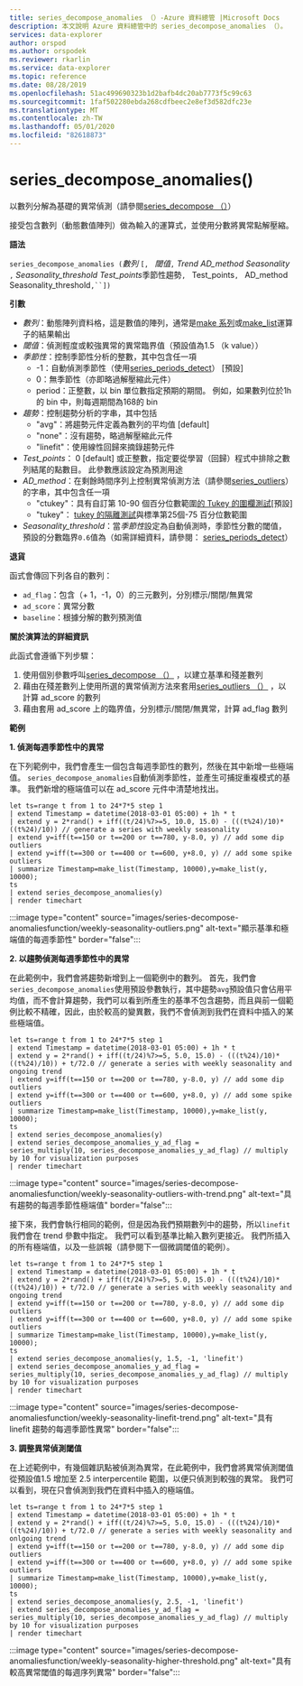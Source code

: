 ```yaml
---
title: series_decompose_anomalies （）-Azure 資料總管 |Microsoft Docs
description: 本文說明 Azure 資料總管中的 series_decompose_anomalies （）。
services: data-explorer
author: orspod
ms.author: orspodek
ms.reviewer: rkarlin
ms.service: data-explorer
ms.topic: reference
ms.date: 08/28/2019
ms.openlocfilehash: 51ac499690323b1d2bafb4dc20ab7773f5c99c63
ms.sourcegitcommit: 1faf502280ebda268cdfbeec2e8ef3d582dfc23e
ms.translationtype: MT
ms.contentlocale: zh-TW
ms.lasthandoff: 05/01/2020
ms.locfileid: "82618873"
---
```

# <a name="series_decompose_anomalies"></a>series_decompose_anomalies()

以數列分解為基礎的異常偵測（請參閱[series_decompose （）](series-decomposefunction.md)） 

接受包含數列（動態數值陣列）做為輸入的運算式，並使用分數將異常點解壓縮。

**語法**

`series_decompose_anomalies (`*數列* `[, ` *閾值*`,` *Trend* *AD_method* *Seasonality* `,` *Seasonality_threshold* *Test_points*季節性趨勢`, ` Test_points`, ` AD_method Seasonality_threshold`,``])`

**引數**

* *數列*：動態陣列資料格，這是數值的陣列，通常是[make 系列](make-seriesoperator.md)或[make_list](makelist-aggfunction.md)運算子的結果輸出
* *閾值*：偵測輕度或較強異常的異常臨界值（預設值為1.5 （k value））
* *季節性*：控制季節性分析的整數，其中包含任一項
    * -1：自動偵測季節性（使用[series_periods_detect](series-periods-detectfunction.md)） [預設] 
    * 0：無季節性（亦即略過解壓縮此元件）
    * period：正整數，以 bin 單位數指定預期的期間。 例如，如果數列位於1h 的 bin 中，則每週期間為168的 bin
* *趨勢*：控制趨勢分析的字串，其中包括    
    * "avg"：將趨勢元件定義為數列的平均值 [default]
    * "none"：沒有趨勢，略過解壓縮此元件 
    * "linefit"：使用線性回歸來摘錄趨勢元件
* *Test_points*： 0 [default] 或正整數，指定要從學習（回歸）程式中排除之數列結尾的點數目。 此參數應該設定為預測用途
* *AD_method*：在剩餘時間序列上控制異常偵測方法（請參閱[series_outliers](series-outliersfunction.md)）的字串，其中包含任一項    
    * "ctukey"：具有自訂第 10-90 個百分位數範圍[的 Tukey 的圍欄測試](https://en.wikipedia.org/wiki/Outlier#Tukey's_fences)[預設]
    * "tukey"： [tukey 的隔離測試](https://en.wikipedia.org/wiki/Outlier#Tukey's_fences)與標準第25個-75 百分位數範圍
* *Seasonality_threshold*：當*季節性*設定為自動偵測時，季節性分數的閾值，預設的分數臨界`0.6`值為（如需詳細資料，請參閱： [series_periods_detect](series-periods-detectfunction.md)）


**退貨**

 函式會傳回下列各自的數列：

* `ad_flag`：包含（+ 1，-1，0）的三元數列，分別標示/關閉/無異常
* `ad_score`：異常分數
* `baseline`：根據分解的數列預測值

**關於演算法的詳細資訊**

此函式會遵循下列步驟：
1. 使用個別參數呼叫[series_decompose （）](series-decomposefunction.md) ，以建立基準和殘差數列
2. 藉由在殘差數列上使用所選的異常偵測方法來套用[series_outliers （）](series-outliersfunction.md) ，以計算 ad_score 的數列
3. 藉由套用 ad_score 上的臨界值，分別標示/關閉/無異常，計算 ad_flag 數列
 
**範例**

**1. 偵測每週季節性中的異常**

在下列範例中，我們會產生一個包含每週季節性的數列，然後在其中新增一些極端值。 `series_decompose_anomalies`自動偵測季節性，並產生可捕捉重複模式的基準。 我們新增的極端值可以在 ad_score 元件中清楚地找出。

```kusto
let ts=range t from 1 to 24*7*5 step 1 
| extend Timestamp = datetime(2018-03-01 05:00) + 1h * t 
| extend y = 2*rand() + iff((t/24)%7>=5, 10.0, 15.0) - (((t%24)/10)*((t%24)/10)) // generate a series with weekly seasonality
| extend y=iff(t==150 or t==200 or t==780, y-8.0, y) // add some dip outliers
| extend y=iff(t==300 or t==400 or t==600, y+8.0, y) // add some spike outliers
| summarize Timestamp=make_list(Timestamp, 10000),y=make_list(y, 10000);
ts 
| extend series_decompose_anomalies(y)
| render timechart  
```

:::image type="content" source="images/series-decompose-anomaliesfunction/weekly-seasonality-outliers.png" alt-text="顯示基準和極端值的每週季節性" border="false":::

**2. 以趨勢偵測每週季節性中的異常**

在此範例中，我們會將趨勢新增到上一個範例中的數列。 首先，我們會`series_decompose_anomalies`使用預設參數執行，其中趨勢`avg`預設值只會佔用平均值，而不會計算趨勢，我們可以看到所產生的基準不包含趨勢，而且與前一個範例比較不精確，因此，由於較高的變異數，我們不會偵測到我們在資料中插入的某些極端值。

```kusto
let ts=range t from 1 to 24*7*5 step 1 
| extend Timestamp = datetime(2018-03-01 05:00) + 1h * t 
| extend y = 2*rand() + iff((t/24)%7>=5, 5.0, 15.0) - (((t%24)/10)*((t%24)/10)) + t/72.0 // generate a series with weekly seasonality and ongoing trend
| extend y=iff(t==150 or t==200 or t==780, y-8.0, y) // add some dip outliers
| extend y=iff(t==300 or t==400 or t==600, y+8.0, y) // add some spike outliers
| summarize Timestamp=make_list(Timestamp, 10000),y=make_list(y, 10000);
ts 
| extend series_decompose_anomalies(y)
| extend series_decompose_anomalies_y_ad_flag = 
series_multiply(10, series_decompose_anomalies_y_ad_flag) // multiply by 10 for visualization purposes
| render timechart   
```

:::image type="content" source="images/series-decompose-anomaliesfunction/weekly-seasonality-outliers-with-trend.png" alt-text="具有趨勢的每週季節性極端值" border="false":::

接下來，我們會執行相同的範例，但是因為我們預期數列中的趨勢，所以`linefit`我們會在 trend 參數中指定。 我們可以看到基準比輸入數列更接近。 我們所插入的所有極端值，以及一些誤報（請參閱下一個微調閾值的範例）。

```kusto
let ts=range t from 1 to 24*7*5 step 1 
| extend Timestamp = datetime(2018-03-01 05:00) + 1h * t 
| extend y = 2*rand() + iff((t/24)%7>=5, 5.0, 15.0) - (((t%24)/10)*((t%24)/10)) + t/72.0 // generate a series with weekly seasonality and ongoing trend
| extend y=iff(t==150 or t==200 or t==780, y-8.0, y) // add some dip outliers
| extend y=iff(t==300 or t==400 or t==600, y+8.0, y) // add some spike outliers
| summarize Timestamp=make_list(Timestamp, 10000),y=make_list(y, 10000);
ts 
| extend series_decompose_anomalies(y, 1.5, -1, 'linefit')
| extend series_decompose_anomalies_y_ad_flag = 
series_multiply(10, series_decompose_anomalies_y_ad_flag) // multiply by 10 for visualization purposes
| render timechart  
```

:::image type="content" source="images/series-decompose-anomaliesfunction/weekly-seasonality-linefit-trend.png" alt-text="具有 linefit 趨勢的每週季節性異常" border="false":::

**3. 調整異常偵測閾值**

在上述範例中，有幾個雜訊點被偵測為異常，在此範例中，我們會將異常偵測閾值從預設值1.5 增加至 2.5 interpercentile 範圍，以便只偵測到較強的異常。 我們可以看到，現在只會偵測到我們在資料中插入的極端值。

```kusto
let ts=range t from 1 to 24*7*5 step 1 
| extend Timestamp = datetime(2018-03-01 05:00) + 1h * t 
| extend y = 2*rand() + iff((t/24)%7>=5, 5.0, 15.0) - (((t%24)/10)*((t%24)/10)) + t/72.0 // generate a series with weekly seasonality and onlgoing trend
| extend y=iff(t==150 or t==200 or t==780, y-8.0, y) // add some dip outliers
| extend y=iff(t==300 or t==400 or t==600, y+8.0, y) // add some spike outliers
| summarize Timestamp=make_list(Timestamp, 10000),y=make_list(y, 10000);
ts 
| extend series_decompose_anomalies(y, 2.5, -1, 'linefit')
| extend series_decompose_anomalies_y_ad_flag = 
series_multiply(10, series_decompose_anomalies_y_ad_flag) // multiply by 10 for visualization purposes
| render timechart  
```

:::image type="content" source="images/series-decompose-anomaliesfunction/weekly-seasonality-higher-threshold.png" alt-text="具有較高異常閾值的每週序列異常" border="false":::

